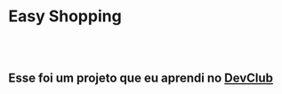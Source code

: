 <h1>Easy Shopping</h1>
<br>
<br>
<h2>Esse foi um projeto que eu aprendi no <a href="http://rodolfomori.com.br/devclub">DevClub</a></h2>
